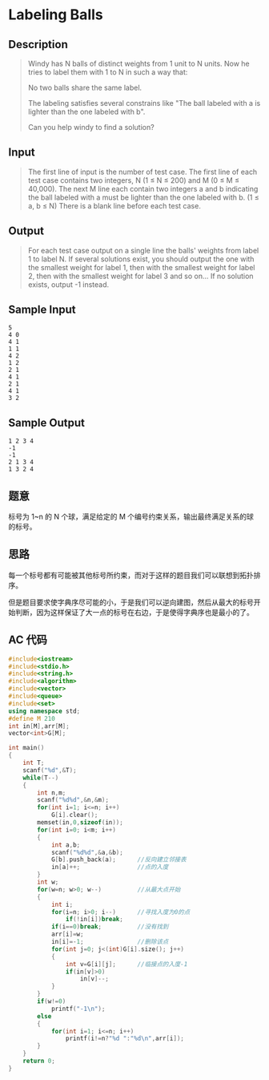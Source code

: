 

# Labeling Balls

## **Description**

> Windy has N balls of distinct weights from 1 unit to N units. Now he tries to label them with 1 to N in such a way that:
>
> No two balls share the same label.
>
> The labeling satisfies several constrains like "The ball labeled with a is lighter than the one labeled with b".
>
> Can you help windy to find a solution?



## **Input**

> The first line of input is the number of test case. The first line of each test case contains two integers, N (1 ≤ N ≤ 200) and M (0 ≤ M ≤ 40,000). The next M line each contain two integers a and b indicating the ball labeled with a must be lighter than the one labeled with b. (1 ≤ a, b ≤ N) There is a blank line before each test case.



## **Output**

> For each test case output on a single line the balls' weights from label 1 to label N. If several solutions exist, you should output the one with the smallest weight for label 1, then with the smallest weight for label 2, then with the smallest weight for label 3 and so on... If no solution exists, output -1 instead.



## **Sample Input**

    5
    4 0
    4 1
    1 1
    4 2
    1 2
    2 1
    4 1
    2 1
    4 1
    3 2



## **Sample Output**

    1 2 3 4
    -1
    -1
    2 1 3 4
    1 3 2 4


## **题意**

标号为 1~n 的 N 个球，满足给定的 M 个编号约束关系，输出最终满足关系的球的标号。



## **思路**

每一个标号都有可能被其他标号所约束，而对于这样的题目我们可以联想到拓扑排序。

但是题目要求使字典序尽可能的小，于是我们可以逆向建图，然后从最大的标号开始判断，因为这样保证了大一点的标号在右边，于是使得字典序也是最小的了。



## **AC 代码**

```cpp
#include<iostream>
#include<stdio.h>
#include<string.h>
#include<algorithm>
#include<vector>
#include<queue>
#include<set>
using namespace std;
#define M 210
int in[M],arr[M];
vector<int>G[M];

int main()
{
    int T;
    scanf("%d",&T);
    while(T--)
    {
        int n,m;
        scanf("%d%d",&n,&m);
        for(int i=1; i<=n; i++)
            G[i].clear();
        memset(in,0,sizeof(in));
        for(int i=0; i<m; i++)
        {
            int a,b;
            scanf("%d%d",&a,&b);
            G[b].push_back(a);      //反向建立邻接表
            in[a]++;                //点的入度
        }
        int w;
        for(w=n; w>0; w--)          //从最大点开始
        {
            int i;
            for(i=n; i>0; i--)      //寻找入度为0的点
                if(!in[i])break;
            if(i==0)break;          //没有找到
            arr[i]=w;
            in[i]=-1;               //删除该点
            for(int j=0; j<(int)G[i].size(); j++)
            {
                int v=G[i][j];      //临接点的入度-1
                if(in[v]>0)
                    in[v]--;
            }
        }
        if(w!=0)
            printf("-1\n");
        else
        {
            for(int i=1; i<=n; i++)
                printf(i!=n?"%d ":"%d\n",arr[i]);
        }
    }
    return 0;
}
```

